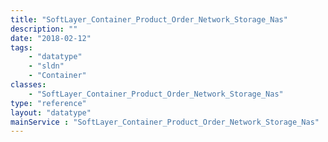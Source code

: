 ```yaml
---
title: "SoftLayer_Container_Product_Order_Network_Storage_Nas"
description: ""
date: "2018-02-12"
tags:
    - "datatype"
    - "sldn"
    - "Container"
classes:
    - "SoftLayer_Container_Product_Order_Network_Storage_Nas"
type: "reference"
layout: "datatype"
mainService : "SoftLayer_Container_Product_Order_Network_Storage_Nas"
---
```

